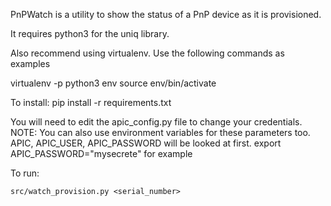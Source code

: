 PnPWatch is a utility to show the status of a PnP device as it is provisioned.

It requires python3 for the uniq library.

Also recommend using virtualenv.  Use the following commands as examples


virtualenv -p python3 env
source env/bin/activate

To install:
pip install -r requirements.txt

You will need to edit the apic_config.py file to change your credentials.
NOTE:  You can also use environment variables for these parameters too.
   APIC, APIC_USER, APIC_PASSWORD will be looked at first.
   export APIC_PASSWORD="mysecrete" for example

To run:

```
src/watch_provision.py <serial_number>
```



